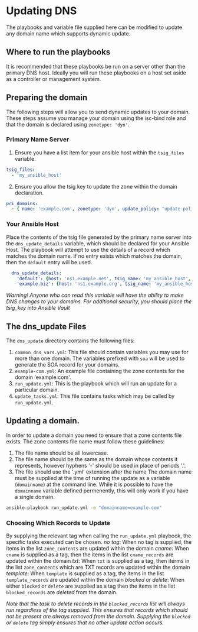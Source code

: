 # Updating DNS
The playbooks and variable file supplied here can be modified to update any domain name which supports dynamic update. 
## Where to run the playbooks
It is recommended that these playbooks be run on a server other than the primary DNS host. Ideally you will run these playbooks on a host set aside as a controller or management system.

## Preparing the domain
The following steps will allow you to send dynamic updates to your domain. These steps assume you manage your domain using the isc-bind role and that the domain is declared using `zonetype: 'dyn'`.

### Primary Name Server
1. Ensure you have a list item for your ansible host within the  `tsig_files` variable.
```yaml
tsig_files:
  - 'my_ansible_host'
```
2. Ensure you allow the tsig key to update the zone within the domain declaration.
```yaml
pri_domains:
  - { name: 'example.com', zonetype: 'dyn', update_policy: "update-policy { grant my_ansible_host zonesub ANY; };", dnssec_policy: "simple" }
```

### Your Ansible Host
Place the contents of the tsig file generated by the primary name server into the `dns_update_details` variable, which should be declared for your Ansible Host.
The playbook will attempt to use the details of a record which matches the domain name. If no entry exists which matches the domain, then the `default` entry will be used.
```yaml
  dns_update_details:
    'default': {host: 'ns1.example.net', tsig_name: 'my_ansible_host', tsig_key: "1234ABCDE!", tsig_algo: "hmac-sha256"}
    'example.biz': {host: 'ns1.example.org', tsig_name: 'my_ansible_host', tsig_key: "{{vault_my_key}}", tsig_algo: "hmac-sha256"}
```
_Warning! Anyone who can read this variable will have the ability to make DNS changes to your domains. For additional security, you should place the tsig_key into Ansible Vault_

## The dns_update Files
The `dns_update` directory contains the following files:
1. `common_dns_vars.yml`: This file should contain variables you may use for more than one domain. The variables prefixed with `soa` will be used to generate the SOA record for your domains.
2. `example-com.yml`: An example file containing the zone contents for the domain 'example.com'.
3. `run_update.yml`: This is the playbook which will run an update for a particular domain.
4. `update_tasks.yml`: This file contains tasks which may be called by `run_update.yml`.

## Updating a domain.
In order to update a domain you need to ensure that a zone contents file exists. The zone contents file name must follow these guidelines:
1. The file name should be all lowercase.
2. The file name should be the same as the domain whose contents it represents, however hyphens '-' should be used in place of periods '.'.
3. The file should use the '.yml' extension after the name
The domain name must be supplied at the time of running the update as a variable (`domainname`) at the command line. While it is possible to have the `domainname` variable defined permenently, this will only work if you have a single domain.
```bash
ansible-playbook run_update.yml -e "domainname=example.com"
```
### Choosing Which Records to Update
By supplying the relevant tag when calling the `run_update.yml` playbook, the specific tasks executed can be chosen.
*_no tag_*: When no tag is supplied, the items in the list `zone_contents` are updated within the domain
*cname*: When `cname` is supplied as a tag, then the items in the list `cname_records` are updated within the domain
*txt*: When `txt` is supplied as a tag, then iterms in the list `zone_contents` which are TXT records are updated within the domain
*template*: When `template` is supplied as a tag, the items in the list `template_records` are updated within the domain
*blocked* or *delete*: When either `blocked` or `delete` are supplied as a tag then the items in the list `blocked_records` are _deleted_ from the domain.

_Note that the task to delete records in the `blocked_records` list will always run regardless of the tag supplied. This ensures that records which should not be present are always removed from the domain. Supplying the `blocked` or `delete` tag simply ensures that no other update action occurs._

